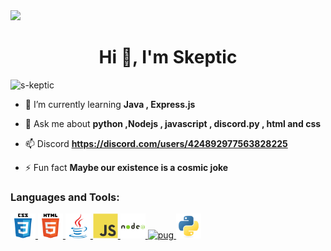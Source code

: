                      
<img src = "https://cdn.discordapp.com/attachments/995042522776748114/1010296026801897533/FINALNOCAP.png">
<h1 align="center">Hi 👋, I'm Skeptic</h1>                                                                                               
                                                                                                   
<p align="left"> <img src="https://komarev.com/ghpvc/?username=s-keptic&label=Profile%20views&color=0e75b6&style=flat" alt="s-keptic" /> </p>
                   
- 🔭 I’m currently learning **Java , Express.js**
   
- 💬 Ask me about **python ,Nodejs , javascript , discord.py , html and css**

- 📫 Discord **https://discord.com/users/424892977563828225**
    
- ⚡ Fun fact **Maybe our existence is a cosmic joke**   
    

<p align="left">         
</p>    
            
<h3 align="left">Languages and Tools:</h3>
<p align="left"> <a href="https://www.w3schools.com/css/" target="_blank" rel="noreferrer"> <img src="https://raw.githubusercontent.com/devicons/devicon/master/icons/css3/css3-original-wordmark.svg" alt="css3" width="40" height="40"/> </a> <a href="https://www.w3.org/html/" target="_blank" rel="noreferrer"> <img src="https://raw.githubusercontent.com/devicons/devicon/master/icons/html5/html5-original-wordmark.svg" alt="html5" width="40" height="40"/> </a> <a href="https://www.java.com" target="_blank" rel="noreferrer"> <img src="https://raw.githubusercontent.com/devicons/devicon/master/icons/java/java-original.svg" alt="java" width="40" height="40"/> </a> <a href="https://developer.mozilla.org/en-US/docs/Web/JavaScript" target="_blank" rel="noreferrer"> <img src="https://raw.githubusercontent.com/devicons/devicon/master/icons/javascript/javascript-original.svg" alt="javascript" width="40" height="40"/> </a> <a href="https://nodejs.org" target="_blank" rel="noreferrer"> <img src="https://raw.githubusercontent.com/devicons/devicon/master/icons/nodejs/nodejs-original-wordmark.svg" alt="nodejs" width="40" height="40"/> </a> <a href="https://pugjs.org" target="_blank" rel="noreferrer"> <img src="https://cdn.worldvectorlogo.com/logos/pug.svg" alt="pug" width="40" height="40"/> </a> <a href="https://www.python.org" target="_blank" rel="noreferrer"> <img src="https://raw.githubusercontent.com/devicons/devicon/master/icons/python/python-original.svg" alt="python" width="40" height="40"/> </a> </p>

    
                                                                                                                                                                                                                                                  
       
